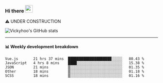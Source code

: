 ### Hi there <a href="https://www.gautamkrishnar.com/"><img src="https://media.giphy.com/media/hvRJCLFzcasrR4ia7z/giphy.gif" width="25px"></a>
⚠️ UNDER CONSTRUCTION

![Vickyhoo's GitHub stats](https://github-readme-stats.vercel.app/api?username=vickyhoo&theme=react&show_icons=true)

---

#### :bar_chart: Weekly development breakdown

<!--START_SECTION:waka-->
```text
Vue.js       21 hrs 37 mins  ████████████████████░░░░░   80.43 % 
JavaScript   4 hrs 8 mins    ████░░░░░░░░░░░░░░░░░░░░░   15.38 % 
JSON         21 mins         ▒░░░░░░░░░░░░░░░░░░░░░░░░   01.35 % 
Other        18 mins         ▒░░░░░░░░░░░░░░░░░░░░░░░░   01.18 % 
SCSS         18 mins         ▒░░░░░░░░░░░░░░░░░░░░░░░░   01.16 % 
```
<!--END_SECTION:waka-->


<!--
**vickyhoo/vickyhoo** is a ✨ _special_ ✨ repository because its `README.md` (this file) appears on your GitHub profile.

Here are some ideas to get you started:

- 🔭 I’m currently working on ...
- 🌱 I’m currently learning ...
- 👯 I’m looking to collaborate on ...
- 🤔 I’m looking for help with ...
- 💬 Ask me about ...
- 📫 How to reach me: ...
- 😄 Pronouns: ...
- ⚡ Fun fact: ...
-->
